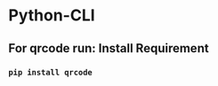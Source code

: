# Python-CLI

<h2><b>For qrcode run: Install Requirement</b></h2>
<h3><code>pip install qrcode</code></h3>
